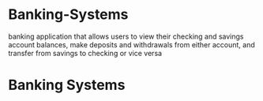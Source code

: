# Banking-Systems
 banking application that allows users to view their checking and savings account balances, make deposits and withdrawals from either account, and transfer from savings to checking or vice versa
# Banking Systems
